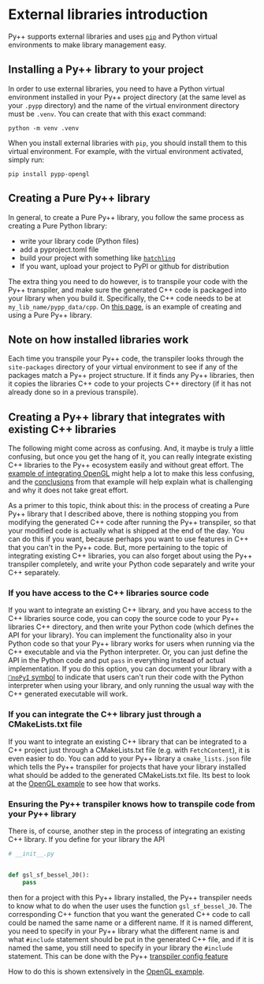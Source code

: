 # External libraries introduction

Py++ supports external libraries and uses [`pip`](https://en.wikipedia.org/wiki/Pip_(package_manager)) and Python virtual environments to make library management easy.

## Installing a Py++ library to your project

In order to use external libraries, you need to have a Python virtual environment installed in your Py++ project directory (at the same level as your `.pypp` directory) and the name of the virtual environment directory must be `.venv`. You can create that with this exact command:

```text
python -m venv .venv
```

When you install external libraries with `pip`, you should install them to this virtual environment. For example, with the virtual environment activated, simply run:

```text
pip install pypp-opengl
```

## Creating a Pure Py++ library

In general, to create a Pure Py++ library, you follow the same process as creating a Pure Python library:

- write your library code (Python files)
- add a pyproject.toml file
- build your project with something like [`hatchling`](https://pypi.org/project/hatchling/)
- If you want, upload your project to PyPI or github for distribution

The extra thing you need to do however, is to transpile your code with the Py++ transpiler, and make sure the generated C++ code is packaged into your library when you build it. Specifically, the C++ code needs to be at `my_lib_name/pypp_data/cpp`. On [this page](pure_library_example.md), is an example of creating and using a Pure Py++ library.

## Note on how installed libraries work

Each time you transpile your Py++ code, the transpiler looks through the `site-packages` directory of your virtual environment to see if any of the packages match a Py++ project structure. If it finds any Py++ libraries, then it copies the libraries C++ code to your projects C++ directory (if it has not already done so in a previous transpile).

## Creating a Py++ library that integrates with existing C++ libraries

The following might come across as confusing. And, it maybe is truly a little confusing, but once you get the hang of it, you can really integrate existing C++ libraries to the Py++ ecosystem easily and without great effort. The [example of integrating OpenGL](opengl_example.md) might help a lot to make this less confusing, and the [conclusions](opengl_example_conclusion.md) from that example will help explain what is challenging and why it does not take great effort.

As a primer to this topic, think about this: in the process of creating a Pure Py++ library that I described above, there is nothing stopping you from modifying the generated C++ code after running the Py++ transpiler, so that your modified code is actually what is shipped at the end of the day. You can do this if you want, because perhaps you want to use features in C++ that you can't in the Py++ code. But, more pertaining to the topic of integrating existing C++ libraries, you can also forget about using the Py++ transpiler completely, and write your Python code separately and write your C++ separately.

### If you have access to the C++ libraries source code

If you want to integrate an existing C++ library, and you have access to the C++ libraries source code, you can copy the source code to your Py++ libraries C++ directory, and then write your Python code (which defines the API for your library). You can implement the functionality also in your Python code so that your Py++ library works for users when running via the C++ executable and via the Python interpreter. Or, you can just define the API in the Python code and put `pass` in everything instead of actual implementation. If you do this option, you can document your library with a [`🚫noPyI` symbol](nopyi_libraries.md) to indicate that users can't run their code with the Python interpreter when using your library, and only running the usual way with the C++ generated executable will work.

### If you can integrate the C++ library just through a CMakeLists.txt file

If you want to integrate an existing C++ library that can be integrated to a C++ project just through a CMakeLists.txt file (e.g. with `FetchContent`), it is even easier to do. You can add to your Py++ library a `cmake_lists.json` file which tells the Py++ transpiler for projects that have your library installed what should be added to the generated CMakeLists.txt file. Its best to look at the [OpenGL example](opengl_example.md#cmake_listsjson) to see how that works.

### Ensuring the Py++ transpiler knows how to transpile code from your Py++ library

There is, of course, another step in the process of integrating an existing C++ library. If you define for your library the API

```python
# __init__.py


def gsl_sf_bessel_J0():
    pass
```

then for a project with this Py++ library installed, the Py++ transpiler needs to know what to do when the user uses the function `gsl_sf_bessel_J0`. The corresponding C++ function that you want the generated C++ code to call could be named the same name or a different name. If it is named different, you need to specify in your Py++ library what the different name is and what `#include` statement should be put in the generated C++ file, and if it is named the same, you still need to specify in your library the `#include` statement. This can be done with the Py++ [transpiler config feature](../transpiler_features/config/introduction.md)

How to do this is shown extensively in the [OpenGL example](opengl_example.md#our-transpiler-config).
